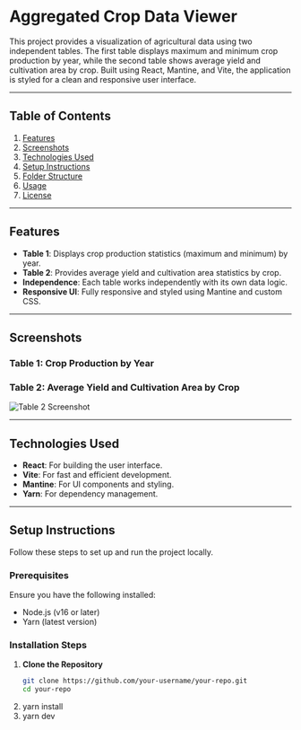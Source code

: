 # Aggregated Crop Data Viewer

This project provides a visualization of agricultural data using two independent tables. The first table displays maximum and minimum crop production by year, while the second table shows average yield and cultivation area by crop. Built using React, Mantine, and Vite, the application is styled for a clean and responsive user interface.

---

## Table of Contents

1. [Features](#features)
2. [Screenshots](#screenshots)
3. [Technologies Used](#technologies-used)
4. [Setup Instructions](#setup-instructions)
5. [Folder Structure](#folder-structure)
6. [Usage](#usage)
7. [License](#license)

---

## Features

- **Table 1**: Displays crop production statistics (maximum and minimum) by year.
- **Table 2**: Provides average yield and cultivation area statistics by crop.
- **Independence**: Each table works independently with its own data logic.
- **Responsive UI**: Fully responsive and styled using Mantine and custom CSS.

---

## Screenshots

### Table 1: Crop Production by Year



### Table 2: Average Yield and Cultivation Area by Crop
![Table 2 Screenshot](./screenshots/table2.png)

---

## Technologies Used

- **React**: For building the user interface.
- **Vite**: For fast and efficient development.
- **Mantine**: For UI components and styling.
- **Yarn**: For dependency management.

---

## Setup Instructions

Follow these steps to set up and run the project locally.

### Prerequisites

Ensure you have the following installed:

- Node.js (v16 or later)
- Yarn (latest version)

### Installation Steps

1. **Clone the Repository**  
   ```bash
   git clone https://github.com/your-username/your-repo.git
   cd your-repo
2. yarn install
3. yarn dev
